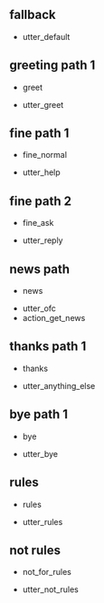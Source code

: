 ## fallback
- utter_default

## greeting path 1
* greet
- utter_greet

## fine path 1
* fine_normal
- utter_help

## fine path 2
* fine_ask
- utter_reply

## news path
* news
- utter_ofc
- action_get_news

## thanks path 1
* thanks
- utter_anything_else

## bye path 1
* bye
- utter_bye

## rules
* rules
- utter_rules

## not rules
* not_for_rules
- utter_not_rules

